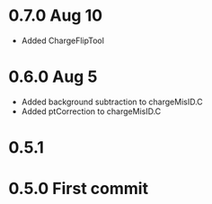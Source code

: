 # 0.7.0 Aug 10
- Added ChargeFlipTool

# 0.6.0 Aug 5
- Added background subtraction to chargeMisID.C
- Added ptCorrection to chargeMisID.C

# 0.5.1 

# 0.5.0 First commit
